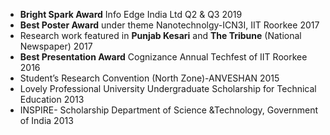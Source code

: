 
- **Bright Spark Award** Info Edge India Ltd Q2 & Q3 2019
- **Best Poster Award** under theme Nanotechnolgy-ICN3I, IIT Roorkee 2017
- Research work featured in **Punjab Kesari** and **The Tribune** (National Newspaper) 2017
- **Best Presentation Award** Cognizance Annual Techfest of IIT Roorkee 2016
- Student’s Research Convention (North Zone)-ANVESHAN 2015
- Lovely Professional University Undergraduate Scholarship for Technical Education 2013
- INSPIRE- Scholarship Department of Science &Technology, Government of India 2013

